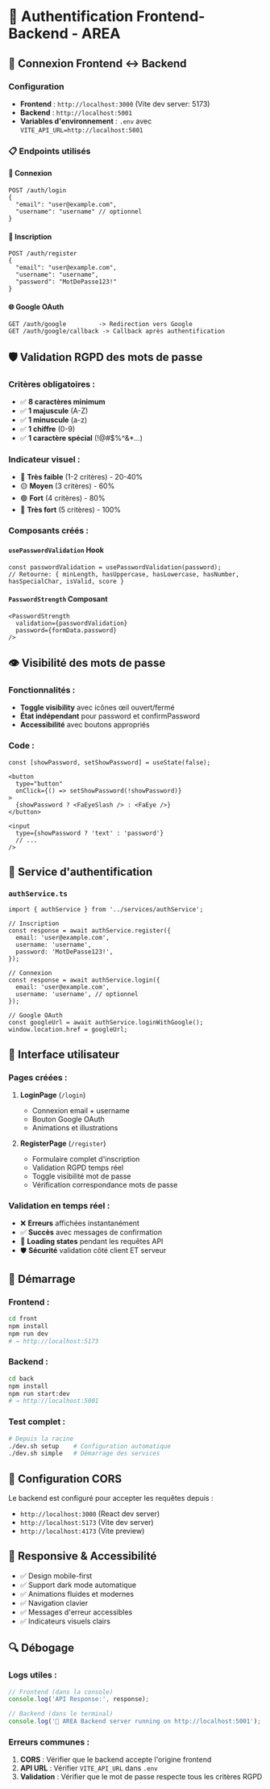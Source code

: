 # 🔐 Authentification Frontend-Backend - AREA

## 🔄 Connexion Frontend ↔ Backend

### Configuration

- **Frontend** : `http://localhost:3000` (Vite dev server: 5173)
- **Backend** : `http://localhost:5001`
- **Variables d'environnement** : `.env` avec `VITE_API_URL=http://localhost:5001`

### 📋 Endpoints utilisés

#### 🔑 Connexion

```
POST /auth/login
{
  "email": "user@example.com",
  "username": "username" // optionnel
}
```

#### 📝 Inscription

```
POST /auth/register
{
  "email": "user@example.com",
  "username": "username",
  "password": "MotDePasse123!"
}
```

#### 🌐 Google OAuth

```
GET /auth/google         -> Redirection vers Google
GET /auth/google/callback -> Callback après authentification
```

## 🛡️ Validation RGPD des mots de passe

### Critères obligatoires :

- ✅ **8 caractères minimum**
- ✅ **1 majuscule** (A-Z)
- ✅ **1 minuscule** (a-z)
- ✅ **1 chiffre** (0-9)
- ✅ **1 caractère spécial** (!@#$%^&\*...)

### Indicateur visuel :

- 🔴 **Très faible** (1-2 critères) - 20-40%
- 🟡 **Moyen** (3 critères) - 60%
- 🟢 **Fort** (4 critères) - 80%
- 💚 **Très fort** (5 critères) - 100%

### Composants créés :

#### `usePasswordValidation` Hook

```tsx
const passwordValidation = usePasswordValidation(password);
// Retourne: { minLength, hasUppercase, hasLowercase, hasNumber, hasSpecialChar, isValid, score }
```

#### `PasswordStrength` Composant

```tsx
<PasswordStrength
  validation={passwordValidation}
  password={formData.password}
/>
```

## 👁️ Visibilité des mots de passe

### Fonctionnalités :

- **Toggle visibility** avec icônes œil ouvert/fermé
- **État indépendant** pour password et confirmPassword
- **Accessibilité** avec boutons appropriés

### Code :

```tsx
const [showPassword, setShowPassword] = useState(false);

<button
  type="button"
  onClick={() => setShowPassword(!showPassword)}
>
  {showPassword ? <FaEyeSlash /> : <FaEye />}
</button>

<input
  type={showPassword ? 'text' : 'password'}
  // ...
/>
```

## 🔌 Service d'authentification

### `authService.ts`

```tsx
import { authService } from '../services/authService';

// Inscription
const response = await authService.register({
  email: 'user@example.com',
  username: 'username',
  password: 'MotDePasse123!',
});

// Connexion
const response = await authService.login({
  email: 'user@example.com',
  username: 'username', // optionnel
});

// Google OAuth
const googleUrl = await authService.loginWithGoogle();
window.location.href = googleUrl;
```

## 🎨 Interface utilisateur

### Pages créées :

1. **LoginPage** (`/login`)
   - Connexion email + username
   - Bouton Google OAuth
   - Animations et illustrations

2. **RegisterPage** (`/register`)
   - Formulaire complet d'inscription
   - Validation RGPD temps réel
   - Toggle visibilité mot de passe
   - Vérification correspondance mots de passe

### Validation en temps réel :

- ❌ **Erreurs** affichées instantanément
- ✅ **Succès** avec messages de confirmation
- 🔄 **Loading states** pendant les requêtes API
- 🛡️ **Sécurité** validation côté client ET serveur

## 🚀 Démarrage

### Frontend :

```bash
cd front
npm install
npm run dev
# → http://localhost:5173
```

### Backend :

```bash
cd back
npm install
npm run start:dev
# → http://localhost:5001
```

### Test complet :

```bash
# Depuis la racine
./dev.sh setup    # Configuration automatique
./dev.sh simple   # Démarrage des services
```

## 🔧 Configuration CORS

Le backend est configuré pour accepter les requêtes depuis :

- `http://localhost:3000` (React dev server)
- `http://localhost:5173` (Vite dev server)
- `http://localhost:4173` (Vite preview)

## 📱 Responsive & Accessibilité

- ✅ Design mobile-first
- ✅ Support dark mode automatique
- ✅ Animations fluides et modernes
- ✅ Navigation clavier
- ✅ Messages d'erreur accessibles
- ✅ Indicateurs visuels clairs

## 🔍 Débogage

### Logs utiles :

```javascript
// Frontend (dans la console)
console.log('API Response:', response);

// Backend (dans le terminal)
console.log('🚀 AREA Backend server running on http://localhost:5001');
```

### Erreurs communes :

1. **CORS** : Vérifier que le backend accepte l'origine frontend
2. **API URL** : Vérifier `VITE_API_URL` dans `.env`
3. **Validation** : Vérifier que le mot de passe respecte tous les critères RGPD
